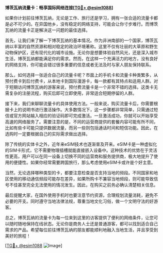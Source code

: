 **博茨瓦纳流量卡：畅享国际网络连接[[TG💪+ @esim1088](https://t.me/s/esim1088)]**

如果你计划前往博茨瓦纳，无论是工作、旅行还是学习，拥有一张合适的流量卡都是必不可少的。在异国他乡，没有稳定的网络支持，可能会让你寸步难行。而博茨瓦纳的流量卡正是解决这一问题的最佳选择。

首先，让我们来了解一下博茨瓦纳的基本情况。作为非洲南部的一个国家，博茨瓦纳以丰富的自然资源和相对稳定的政治环境著称。这里不仅有壮丽的大草原和野生动物保护区，还有现代化的城市设施。无论你是想要体验自然风光，还是深入城市生活，博茨瓦纳都能满足你的需求。然而，在这样一个充满活力的地方，没有良好的网络支持，你可能会错过很多重要的信息或者无法及时与家人朋友保持联系。

那么，如何选择一张适合自己的流量卡呢？市面上的手机卡和流量卡种类繁多，从预付费卡到后付费卡，从本地卡到国际漫游卡，每一款都有其特点和适用人群。对于短期访问博茨瓦纳的游客来说，预付费流量卡是一个非常不错的选择。这类卡无需复杂的注册流程，购买后即可立即使用，非常适合短期停留的人群。

接下来，我们来聊聊流量卡的具体使用方法。一般来说，购买流量卡后，你需要根据卡上的说明书进行激活操作。大多数情况下，这一步骤都非常简单，只需通过短信或官方网站输入相应的验证码即可完成激活。一旦激活成功，你就可以开始享受高速的网络服务了。需要注意的是，不同的运营商提供的套餐内容可能有所不同，比如有些卡可能只提供数据流量，而另一些则包括通话时间和短信功能。因此，在选购时一定要根据自己的实际需求做出选择。

除了传统的实体卡之外，近年来eSIM技术也逐渐普及开来。eSIM卡是一种虚拟化的SIM卡形式，它不需要物理插槽就能直接嵌入设备中。这种技术的优势在于灵活性更高，用户可以在同一设备上切换不同的运营商和服务提供商，极大地提升了使用的便捷性。如果你经常需要跨国旅行，那么考虑使用eSIM卡或许是个好主意。

当然，无论选择哪种类型的卡，都要注意检查是否支持当地的频段。不同国家和地区使用的移动通信频段可能存在差异，如果所购卡不兼容当地频段，则可能导致信号不佳甚至完全无法使用的情况发生。因此，在购买之前务必确认清楚相关信息。

最后提醒大家，在国外使用手机时也要注意节约资源，合理规划流量消耗，避免不必要的开支。同时遵守当地法律法规，尊重当地文化习俗，做一个文明守法的好游客。

总之，博茨瓦纳的流量卡为每一位来到这里的访客提供了便利的网络条件，让您可以随时随地保持在线状态。无论你是商务人士还是普通游客，都可以找到适合自己需求的产品。希望每位前往博茨瓦纳的朋友都能顺利地融入当地生活，并且享受到美好的旅程！

[[TG💪+ @esim1088](https://t.me/s/esim1088) ![Image](https://i.postimg.cc/4NQfJmqS/Snipaste-2025-05-13-00-14-12.png)]